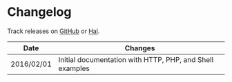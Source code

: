 # Changelog

Track releases on [GitHub](http://git/hal/hal/releases) or [Hal](https://hal9000/latest-release).

Date       | Changes
---------- | -------
2016/02/01 | Initial documentation with HTTP, PHP, and Shell examples
